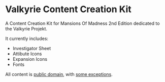 # Valkyrie Content Creation Kit

A Content Creation Kit for Mansions Of Madness 2nd Edition dedicated to the Valkyrie Projekt.

It currently includes:

* Investigator Sheet
* Attibute Icons
* Expansion Icons
* Fonts

All content is [public domain](https://creativecommons.org/publicdomain/zero/1.0/), with [some exceptions](https://github.com/redwolf2/valkyrie_content_creation_kit_mom/blob/master/LICENSE).
